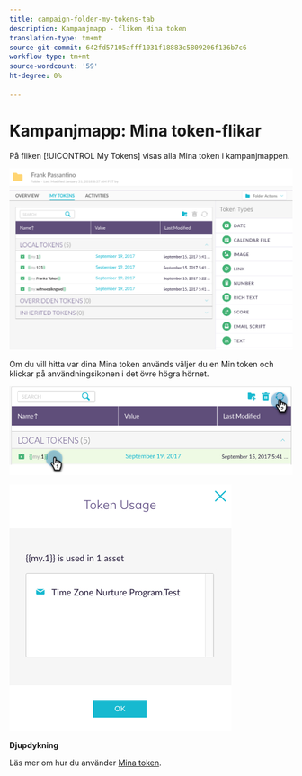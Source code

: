 ```yaml
---
title: campaign-folder-my-tokens-tab
description: Kampanjmapp - fliken Mina token
translation-type: tm+mt
source-git-commit: 642fd57105afff1031f18883c5809206f136b7c6
workflow-type: tm+mt
source-wordcount: '59'
ht-degree: 0%

---
```



# Kampanjmapp: Mina token-flikar

På fliken [!UICONTROL My Tokens] visas alla Mina token i kampanjmappen.

![Bild ett](/help/sky/assets/campaign-folders/campaign-folder-my-tokens-tab/campaign-folder-my-tokens-tab-1.png)

Om du vill hitta var dina Mina token används väljer du en Min token och klickar på användningsikonen i det övre högra hörnet.

![Bild två](/help/sky/assets/campaign-folders/campaign-folder-my-tokens-tab/campaign-folder-my-tokens-tab-2.png)

![Bild tre](/help/sky/assets/campaign-folders/campaign-folder-my-tokens-tab/campaign-folder-my-tokens-tab-3.png)

**Djupdykning**

Läs mer om hur du använder [Mina token](/help/sky/understanding-my-tokens.md).
